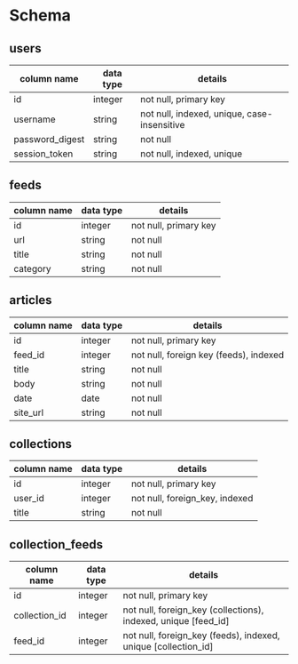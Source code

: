 # Schema

## users
column name     | data type | details
----------------|-----------|-----------------------
id              | integer   | not null, primary key
username        | string    | not null, indexed, unique, case-insensitive
password_digest | string    | not null
session_token   | string    | not null, indexed, unique

## feeds
column name | data type | details
------------|-----------|-----------------------
id          | integer   | not null, primary key
url         | string    | not null
title       | string    | not null
category    | string    | not null

## articles
column name | data type | details
------------|-----------|-----------------------
id          | integer   | not null, primary key
feed_id     | integer   | not null, foreign key (feeds), indexed
title       | string    | not null
body        | string    | not null
date        | date      | not null
site_url    | string    | not null

## collections
column name | data type | details
------------|-----------|-----------------------
id          | integer   | not null, primary key
user_id     | integer   | not null, foreign_key, indexed
title       | string    | not null

## collection_feeds
column name     | data type | details
----------------|-----------|-----------------------
id              | integer   | not null, primary key
collection_id   | integer   | not null, foreign_key (collections), indexed, unique [feed_id]
feed_id         | integer   | not null, foreign_key (feeds), indexed, unique [collection_id]
